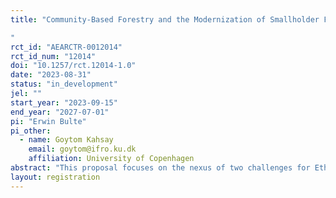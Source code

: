 ```yaml
---
title: "Community-Based Forestry and the Modernization of Smallholder Farming: The case of Ethiopia
"
rct_id: "AEARCTR-0012014"
rct_id_num: "12014"
doi: "10.1257/rct.12014-1.0"
date: "2023-08-31"
status: "in_development"
jel: ""
start_year: "2023-09-15"
end_year: "2027-07-01"
pi: "Erwin Bulte"
pi_other:
  - name: Goytom Kahsay
    email: goytom@ifro.ku.dk
    affiliation: University of Copenhagen
abstract: "This proposal focuses on the nexus of two challenges for Ethiopian policy makers: the unproductive nature of smallholder farming and the rapid deterioration of natural forest stocks. We will evaluate the impacts of a community-based forestry intervention (devolving extraction rights to local communities) on (i) the modernization of farming, (ii) rural livelihoods and (iii) forest conservation. Community-based forestry is expected to have a transformative effect on smallholder farming by relaxing liquidity and risk constraints, providing key inputs for high-value agriculture, and facilitating collective action (enabling groups of farmers to benefit from economies of scale in trading, storage and transacting)."
layout: registration
---
```


